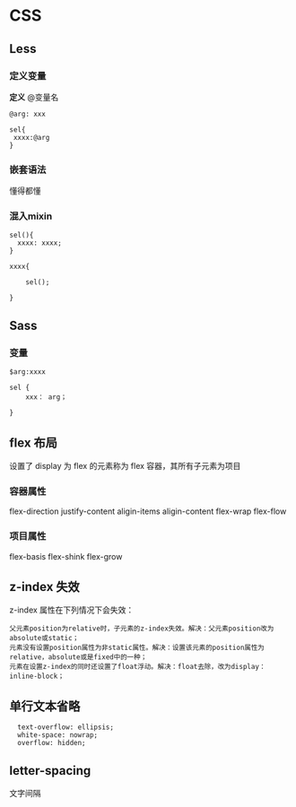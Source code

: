 # CSS

## Less

### 定义变量

**定义** @变量名

```
@arg: xxx

sel{
 xxxx:@arg
}
```

### 嵌套语法

懂得都懂

### 混入mixin

```
sel(){
  xxxx: xxxx;
}

xxxx{

	sel();

}

```



## Sass

### 变量

```
$arg:xxxx

sel {
	xxx： arg；

}
```



## flex 布局

设置了 display 为 flex 的元素称为 flex 容器，其所有子元素为项目

### 容器属性

flex-direction
justify-content
aligin-items
aligin-content
flex-wrap
flex-flow

### 项目属性

flex-basis 
flex-shink
flex-grow 

## z-index 失效

z-index 属性在下列情况下会失效：

    父元素position为relative时，子元素的z-index失效。解决：父元素position改为absolute或static；
    元素没有设置position属性为非static属性。解决：设置该元素的position属性为relative，absolute或是fixed中的一种；
    元素在设置z-index的同时还设置了float浮动。解决：float去除，改为display：inline-block；

## 单行文本省略

```
  text-overflow: ellipsis;
  white-space: nowrap;
  overflow: hidden;
```



## letter-spacing

文字间隔